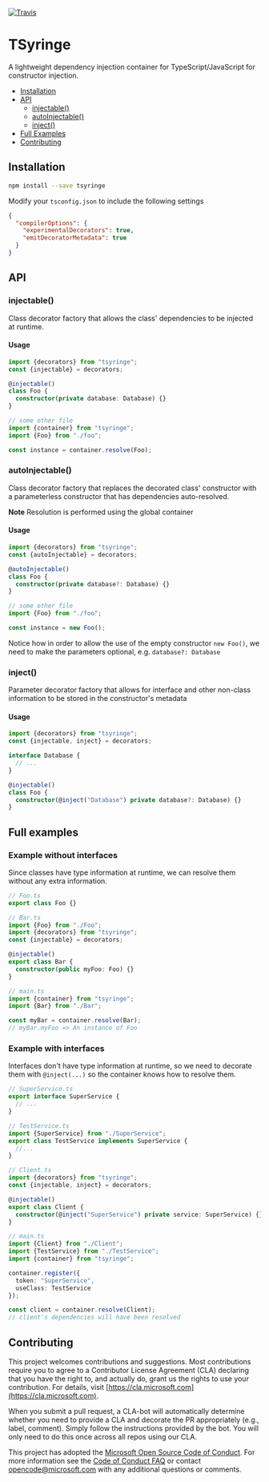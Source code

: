 [![Travis](https://img.shields.io/travis/Microsoft/tsyringe.svg)](https://travis-ci.org/Microsoft/tsyringe/)

# TSyringe

A lightweight dependency injection container for TypeScript/JavaScript for
constructor injection.

* [Installation](#installation)
* [API](#api)
  * [injectable()](#injectable)
  * [autoInjectable()](#autoinjectable)
  * [inject()](#inject)
* [Full Examples](#full-examples)
* [Contributing](#contributing)

## Installation

```sh
npm install --save tsyringe
```

Modify your `tsconfig.json` to include the following settings
```json
{
  "compilerOptions": {
    "experimentalDecorators": true,
    "emitDecoratorMetadata": true
  }
}
```

## API
### injectable()
Class decorator factory that allows the class' dependencies to be injected at
runtime.

#### Usage
```TypeScript
import {decorators} from "tsyringe";
const {injectable} = decorators;

@injectable()
class Foo {
  constructor(private database: Database) {}
}

// some other file
import {container} from "tsyringe";
import {Foo} from "./foo";

const instance = container.resolve(Foo);
```

### autoInjectable()
Class decorator factory that replaces the decorated class' constructor with
a parameterless constructor that has dependencies auto-resolved.

**Note** Resolution is performed using the global container

#### Usage
```TypeScript
import {decorators} from "tsyringe";
const {autoInjectable} = decorators;

@autoInjectable()
class Foo {
  constructor(private database?: Database) {}
}

// some other file
import {Foo} from "./foo";

const instance = new Foo();
```

Notice how in order to allow the use of the empty constructor `new Foo()`, we
need to make the parameters optional, e.g. `database?: Database`

### inject()
Parameter decorator factory that allows for interface and other non-class
information to be stored in the constructor's metadata

#### Usage
```TypeScript
import {decorators} from "tsyringe";
const {injectable, inject} = decorators;

interface Database {
  // ...
}

@injectable()
class Foo {
  constructor(@inject("Database") private database?: Database) {}
}
```

## Full examples
### Example without interfaces
Since classes have type information at runtime, we can resolve them without any
extra information.

```TypeScript
// Foo.ts
export class Foo {}
```
```TypeScript
// Bar.ts
import {Foo} from "./Foo";
import {decorators} from "tsyringe";
const {injectable} = decorators;

@injectable()
export class Bar {
  constructor(public myFoo: Foo) {}
}
```
```TypeScript
// main.ts
import {container} from "tsyringe";
import {Bar} from "./Bar";

const myBar = container.resolve(Bar);
// myBar.myFoo => An instance of Foo
```

### Example with interfaces
Interfaces don't have type information at runtime, so we need to decorate them
with `@inject(...)` so the container knows how to resolve them.

```TypeScript
// SuperService.ts
export interface SuperService {
  // ...
}
```
```TypeScript
// TestService.ts
import {SuperService} from "./SuperService";
export class TestService implements SuperService {
  //...
}
```
```TypeScript
// Client.ts
import {decorators} from "tsyringe";
const {injectable, inject} = decorators;

@injectable()
export class Client {
  constructor(@inject("SuperService") private service: SuperService) {}
}
```
```TypeScript
// main.ts
import {Client} from "./Client";
import {TestService} from "./TestService";
import {container} from "tsyringe";

container.register({
  token: "SuperService",
  useClass: TestService
});

const client = container.resolve(Client);
// client's dependencies will have been resolved
```

## Contributing

This project welcomes contributions and suggestions.  Most contributions require you to agree to a
Contributor License Agreement (CLA) declaring that you have the right to, and actually do, grant us
the rights to use your contribution. For details, visit [https://cla.microsoft.com](https://cla.microsoft.com).

When you submit a pull request, a CLA-bot will automatically determine whether you need to provide
a CLA and decorate the PR appropriately (e.g., label, comment). Simply follow the instructions
provided by the bot. You will only need to do this once across all repos using our CLA.

This project has adopted the [Microsoft Open Source Code of Conduct](https://opensource.microsoft.com/codeofconduct/).
For more information see the [Code of Conduct FAQ](https://opensource.microsoft.com/codeofconduct/faq/) or
contact [opencode@microsoft.com](mailto:opencode@microsoft.com) with any additional questions or comments.
